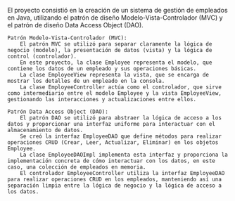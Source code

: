El proyecto consistió en la creación de un sistema de gestión de empleados en Java, utilizando el patrón de diseño Modelo-Vista-Controlador (MVC) y el patrón de diseño Data Access Object (DAO).

    Patrón Modelo-Vista-Controlador (MVC):
        El patrón MVC se utilizó para separar claramente la lógica de negocio (modelo), la presentación de datos (vista) y la lógica de control (controlador).
        En este proyecto, la clase Employee representa el modelo, que contiene los datos de un empleado y sus operaciones básicas.
        La clase EmployeeView representa la vista, que se encarga de mostrar los detalles de un empleado en la consola.
        La clase EmployeeController actúa como el controlador, que sirve como intermediario entre el modelo Employee y la vista EmployeeView, gestionando las interacciones y actualizaciones entre ellos.

    Patrón Data Access Object (DAO):
        El patrón DAO se utilizó para abstraer la lógica de acceso a los datos y proporcionar una interfaz uniforme para interactuar con el almacenamiento de datos.
        Se creó la interfaz EmployeeDAO que define métodos para realizar operaciones CRUD (Crear, Leer, Actualizar, Eliminar) en los objetos Employee.
        La clase EmployeeDAOImpl implementa esta interfaz y proporciona la implementación concreta de cómo interactuar con los datos, en este caso, una colección de empleados en memoria.
        El controlador EmployeeController utiliza la interfaz EmployeeDAO para realizar operaciones CRUD en los empleados, manteniendo así una separación limpia entre la lógica de negocio y la lógica de acceso a los datos.
